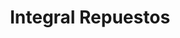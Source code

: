 ---
title: "Integral Repuestos"
url: /general-jose-de-san-martin/integral-repuestos/
shop: reparación de automóviles
---